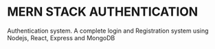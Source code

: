 # MERN STACK AUTHENTICATION

Authentication system. 
A complete login and Registration system using
Nodejs, React, Express and MongoDB